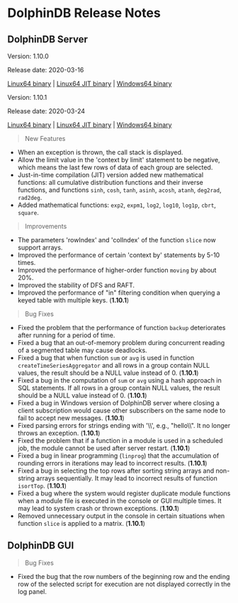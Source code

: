 # DolphinDB Release Notes

## DolphinDB Server


Version: 1.10.0

Release date: 2020-03-16


[Linux64 binary](http://www.dolphindb.com/downloads/DolphinDB_Linux64_V1.10.0.zip) | 
[Linux64 JIT binary](http://www.dolphindb.com/downloads/DolphinDB_Linux64_V1.10.0_JIT.zip) | 
[Windows64 binary](http://www.dolphindb.com/downloads/DolphinDB_Win64_V1.10.0.zip) 


Version: 1.10.1

Release date: 2020-03-24


[Linux64 binary](http://www.dolphindb.com/downloads/DolphinDB_Linux64_V1.10.1.zip) | 
[Linux64 JIT binary](http://www.dolphindb.com/downloads/DolphinDB_Linux64_V1.10.1_JIT.zip) | 
[Windows64 binary](http://www.dolphindb.com/downloads/DolphinDB_Win64_V1.10.1.zip) 


> New Features

* When an exception is thrown, the call stack is displayed.
* Allow the limit value in the 'context by limit' statement to be negative, which means the last few rows of data of each group are selected.
* Just-in-time compilation (JIT) version added new mathematical functions: all cumulative distribution functions and their inverse functions, and functions `sinh`, `cosh`, `tanh`, `asinh`, `acosh`, `atanh`, `deg2rad`, `rad2deg`. 
* Added mathematical functions: `exp2`, `expm1`, `log2`, `log10`, `log1p`, `cbrt`, `square`.
 

> Improvements

* The parameters 'rowIndex' and 'colIndex' of the function `slice` now support arrays.
* Improved the performance of certain 'context by' statements by 5-10 times.
* Improved the performance of higher-order function `moving` by about 20%.
* Improved the stability of DFS and RAFT.
* Improved the performance of "in" filtering condition when querying a keyed table with multiple keys. (**1.10.1**)


> Bug Fixes

* Fixed the problem that the performance of function `backup` deteriorates after running for a period of time.
* Fixed a bug that an out-of-memory problem during concurrent reading of a segmented table may cause deadlocks.
* Fixed a bug that when function `sum` or `avg` is used in function `createTimeSeriesAggregator` and all rows in a group contain NULL values, the result should be a NULL value instead of 0. (**1.10.1**)
* Fixed a bug in the computation of `sum` or `avg` using a hash approach in SQL statements. If all rows in a group contain NULL values, the result should be a NULL value instead of 0. (**1.10.1**)
* Fixed a bug in Windows version of DolphinDB server where closing a client subscription would cause other subscribers on the same node to fail to accept new messages. (**1.10.1**)
* Fixed parsing errors for strings ending with '\\\\', e.g., "hello\\\\". It no longer throws an exception. (**1.10.1**)
* Fixed the problem that if a function in a module is used in a scheduled job, the module cannot be used after server restart. (**1.10.1**)
* Fixed a bug in linear programming (`linprog`) that the accumulation of rounding errors in iterations may lead to incorrect results. (**1.10.1**)
* Fixed a bug in selecting the top rows after sorting string arrays and non-string arrays sequentially. It may lead to incorrect results of function `isortTop`. (**1.10.1**)
* Fixed a bug where the system would register duplicate module functions when a module file is executed in the console or GUI multiple times. It may lead to system crash or thrown exceptions. (**1.10.1**)
* Removed unnecessary output in the console in certain situations when function `slice` is applied to a matrix. (**1.10.1**)




## DolphinDB GUI

> Bug Fixes

* Fixed the bug that the row numbers of the beginning row and the ending row of the selected script for execution are not displayed correctly in the log panel.




 
